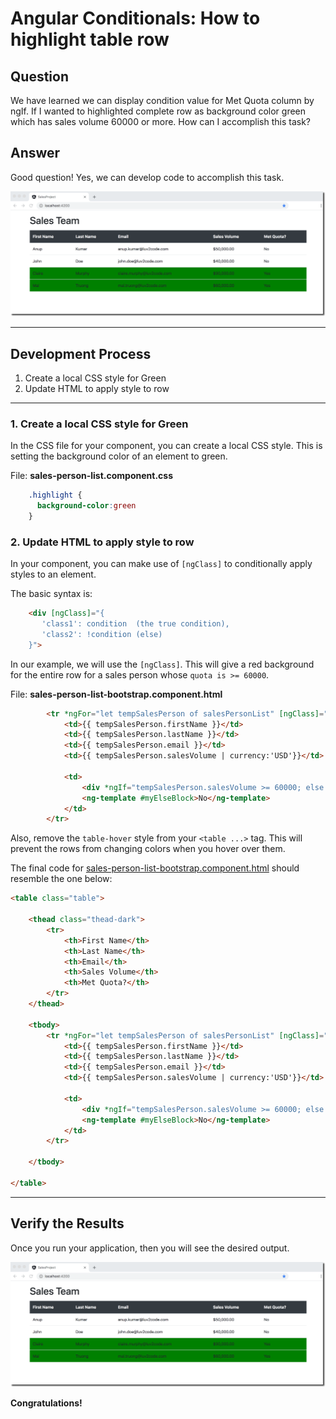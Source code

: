 # Angular Conditionals: How to highlight table row

## Question

We have learned we can display condition value for Met Quota column by ngIf. If I wanted to highlighted complete row as background color green which has sales volume 60000 or more. How can I accomplish this task?

## Answer

Good question! Yes, we can develop code to accomplish this task.

![Highlight complete table row](images/02-ngIf-highlight-entire-row.png)

----

## Development Process
1. Create a local CSS style for Green
2. Update HTML to apply style to row

---
### 1. Create a local CSS style for Green

In the CSS file for your component, you can create a local CSS style. This is setting the background color of an element to green.


File: **sales-person-list.component.css**
```css
    .highlight {
      background-color:green
    }
```

### 2. Update HTML to apply style to row

In your component, you can make use of `[ngClass]` to conditionally apply styles to an element.

The basic syntax is:
```html
    <div [ngClass]="{
       'class1': condition  (the true condition),
       'class2': !condition (else)
    }">
```

In our example, we will use the `[ngClass]`. This will give a red background for the entire row for a sales person whose `quota is >= 60000`.

File: **sales-person-list-bootstrap.component.html**
```html
        <tr *ngFor="let tempSalesPerson of salesPersonList" [ngClass]="{'highlight': tempSalesPerson.salesVolume >= 60000}">
            <td>{{ tempSalesPerson.firstName }}</td>
            <td>{{ tempSalesPerson.lastName }}</td>
            <td>{{ tempSalesPerson.email }}</td>
            <td>{{ tempSalesPerson.salesVolume | currency:'USD'}}</td>

            <td>
                <div *ngIf="tempSalesPerson.salesVolume >= 60000; else myElseBlock">Yes</div>
                <ng-template #myElseBlock>No</ng-template>
            </td>
        </tr>
```

Also, remove the `table-hover` style from your `<table ...>` tag. This will prevent the rows from changing colors when you hover over them.

The final code for [sales-person-list-bootstrap.component.html](code/sales-person-list-bootstrap.component.html) should resemble the one below:

```html
<table class="table">

    <thead class="thead-dark">
        <tr>
            <th>First Name</th>
            <th>Last Name</th>
            <th>Email</th>
            <th>Sales Volume</th>
            <th>Met Quota?</th>
        </tr>
    </thead>

    <tbody>
        <tr *ngFor="let tempSalesPerson of salesPersonList" [ngClass]="{'highlight': tempSalesPerson.salesVolume >= 60000}">
            <td>{{ tempSalesPerson.firstName }}</td>
            <td>{{ tempSalesPerson.lastName }}</td>
            <td>{{ tempSalesPerson.email }}</td>
            <td>{{ tempSalesPerson.salesVolume | currency:'USD'}}</td>

            <td>
                <div *ngIf="tempSalesPerson.salesVolume >= 60000; else myElseBlock">Yes</div>
                <ng-template #myElseBlock>No</ng-template>
            </td>
        </tr>

    </tbody>

</table>
```

---
## Verify the Results

Once you run your application, then you will see the desired output.

![Highlight complete table row](images/02-ngIf-highlight-entire-row.png)

**Congratulations!**